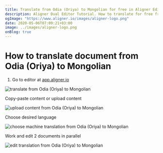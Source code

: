 ```yaml
---
title: Translate from Odia (Oriya) to Mongolian for free in Aligner Editor
description: Aligner Dual Editor Tutorial. How to translate for free from Odia (Oriya) to Mongolian. Aligner is multilingual document management platform. 
ogImage: "https://www.aligner.io/images/aligner-logo.png"
date: 2020-05-06T07:09:21+03:00
image: ../images/aligner-logo.png
onBlog: true
---
```


# How to translate document from Odia (Oriya) to Mongolian

1. Go to editor at [app.aligner.io](https://app.aligner.io "Aligner App web page")

![translate from Odia (Oriya) to Mongolian](../aligner-blank-editor.png "translate from Odia (Oriya) to Mongolian")

Copy-paste content or upload content

![upload content from Odia (Oriya) to Mongolian](../aligner-uploaded-document.png "upload content from Odia (Oriya) to Mongolian")

Choose desired language

![choose machine translation from Odia (Oriya) to Mongolian](../aligner-language-dropdown.png "choose machine translation from Odia (Oriya) to Mongolian")

Work and edit 2 documents in parallel

![edit translation from Odia (Oriya) to Mongolian](../aligner-double-sitded-editor.png "edit translation from Odia (Oriya) to Mongolian")

